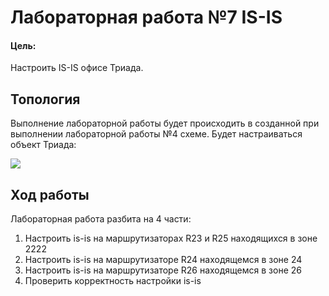 # Лабораторная работа №7 IS-IS

#### Цель: 

Настроить IS-IS офисе Триада.

## Топология

Выполнение лабораторной работы будет происходить в созданной при выполнении лабораторной работы №4 схеме. Будет настраиваться объект Триада:

![](Схемы/lab_topology.png)

## Ход работы

Лабораторная работа разбита на 4 части:
1) Настроить is-is на маршрутизаторах R23 и R25 находящихся в зоне 2222
2) Настроить is-is на маршрутизаторе R24 находящемся в зоне 24
3) Настроить is-is на маршрутизаторе R26 находящемся в зоне 26
4) Проверить корректность настройки is-is
